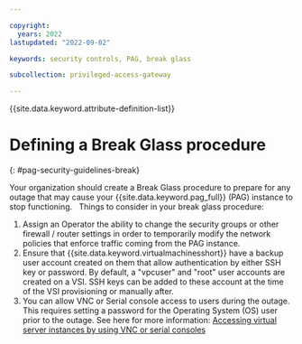 ```yaml
---

copyright:
  years: 2022
lastupdated: "2022-09-02"

keywords: security controls, PAG, break glass

subcollection: privileged-access-gateway

---
```


{{site.data.keyword.attribute-definition-list}}

# Defining a Break Glass procedure
{: #pag-security-guidelines-break}

Your organization should create a Break Glass procedure to prepare for any outage that may cause your {{site.data.keyword.pag_full}} (PAG) instance to stop functioning.
 
Things to consider in your break glass procedure:
1. Assign an Operator the ability to change the security groups or other firewall / router settings in order to temporarily modify the network policies that enforce traffic coming from the PAG instance.
2. Ensure that {{site.data.keyword.virtualmachinesshort}} have a backup user account created on them that allow authentication by either SSH key or password. By default, a "vpcuser" and "root" user accounts are created on a VSI. SSH keys can be added to these account at the time of the VSI provisioning or manually after.
3. You can allow VNC or Serial console access to users during the outage. This requires setting a password for the Operating System (OS) user prior to the outage. See here for more information: [Accessing virtual server instances by using VNC or serial consoles](https://cloud.ibm.com/docs/vpc?topic=vpc-vsi_is_connecting_console&interface=ui)


